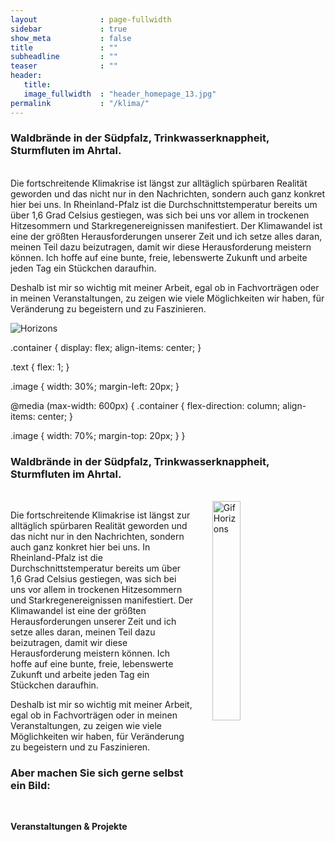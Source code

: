 ```yaml
---
layout              : page-fullwidth
sidebar             : true
show_meta           : false
title               : ""
subheadline         : ""
teaser              : ""
header:
   title: 
   image_fullwidth  : "header_homepage_13.jpg"
permalink           : "/klima/"
---
```


<div class="container">
  <div class="text">
   <h3> Waldbrände in der Südpfalz, Trinkwasserknappheit, Sturmfluten im Ahrtal. </h3> <br>
   Die fortschreitende Klimakrise ist längst zur alltäglich spürbaren Realität geworden und das nicht nur in den Nachrichten, sondern auch ganz konkret hier bei uns.
In Rheinland-Pfalz ist die Durchschnittstemperatur bereits um über 1,6 Grad Celsius gestiegen, was sich bei uns vor allem in trockenen Hitzesommern und Starkregenereignissen manifestiert.
Der Klimawandel ist eine der größten Herausforderungen unserer Zeit und ich setze alles daran, meinen Teil dazu beizutragen, damit wir diese Herausforderung meistern können. Ich hoffe auf eine bunte, freie, lebenswerte Zukunft und arbeite jeden Tag ein Stückchen daraufhin.

Deshalb ist mir so wichtig mit meiner Arbeit, egal ob in Fachvorträgen oder in meinen Veranstaltungen, zu zeigen wie viele Möglichkeiten wir haben, für Veränderung zu begeistern und zu Faszinieren. </div>
  <img src="https://github.com/KayceeHesse/kayceehesse-landau.github.io/blob/main/images/Horizons%20-%20Website.gif?raw=true" alt="Horizons" class="image">
</div>

.container {
  display: flex;
  align-items: center;
}

.text {
  flex: 1;
}

.image {
  width: 30%;
  margin-left: 20px;
}

@media (max-width: 600px) {
  .container {
    flex-direction: column;
    align-items: center;
  }
  
  .image {
    width: 70%;
    margin-top: 20px;
  }
}

<h3> Waldbrände in der Südpfalz, Trinkwasserknappheit, Sturmfluten im Ahrtal. </h3> <br>

<img src="https://github.com/KayceeHesse/kayceehesse-landau.github.io/blob/main/images/Horizons%20-%20Website.gif?raw=true" alt="Gif Horizons" style="float:right;" height="30%" width="30%" hspace=30>

Die fortschreitende Klimakrise ist längst zur alltäglich spürbaren Realität geworden und das nicht nur in den Nachrichten, sondern auch ganz konkret hier bei uns.
In Rheinland-Pfalz ist die Durchschnittstemperatur bereits um über 1,6 Grad Celsius gestiegen, was sich bei uns vor allem in trockenen Hitzesommern und Starkregenereignissen manifestiert.
Der Klimawandel ist eine der größten Herausforderungen unserer Zeit und ich setze alles daran, meinen Teil dazu beizutragen, damit wir diese Herausforderung meistern können. Ich hoffe auf eine bunte, freie, lebenswerte Zukunft und arbeite jeden Tag ein Stückchen daraufhin.

Deshalb ist mir so wichtig mit meiner Arbeit, egal ob in Fachvorträgen oder in meinen Veranstaltungen, zu zeigen wie viele Möglichkeiten wir haben, für Veränderung zu begeistern und zu Faszinieren.
<h3> Aber machen Sie sich gerne selbst ein Bild: </h3> <br>

<b> Veranstaltungen & Projekte </b> 
